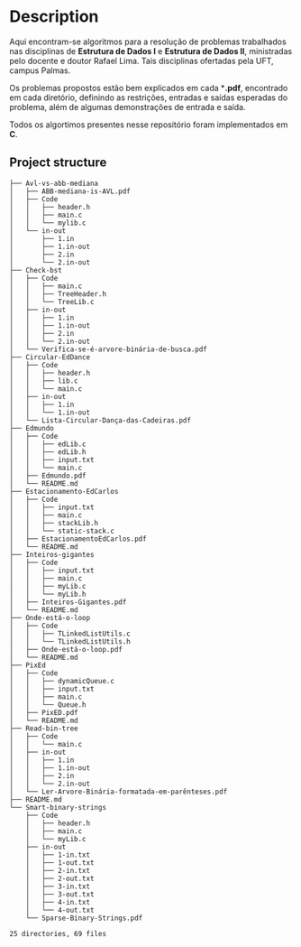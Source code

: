 # Description
Aqui encontram-se algoritmos para a resolução de problemas trabalhados nas disciplinas de **Estrutura de Dados I** e **Estrutura de Dados II**, ministradas pelo docente e doutor Rafael Lima. Tais disciplinas ofertadas pela UFT, campus Palmas.

Os problemas propostos estão bem explicados em cada ***.pdf**, encontrado em cada diretório, definindo as restrições, entradas e saídas esperadas do problema, além de algumas demonstrações de entrada e saída.

Todos os algortimos presentes nesse repositório foram implementados em **C**.

## Project structure
```.
├── Avl-vs-abb-mediana
│   ├── ABB-mediana-is-AVL.pdf
│   ├── Code
│   │   ├── header.h
│   │   ├── main.c
│   │   └── mylib.c
│   └── in-out
│       ├── 1.in
│       ├── 1.in-out
│       ├── 2.in
│       └── 2.in-out
├── Check-bst
│   ├── Code
│   │   ├── main.c
│   │   ├── TreeHeader.h
│   │   └── TreeLib.c
│   ├── in-out
│   │   ├── 1.in
│   │   ├── 1.in-out
│   │   ├── 2.in
│   │   └── 2.in-out
│   └── Verifica-se-é-arvore-binária-de-busca.pdf
├── Circular-EdDance
│   ├── Code
│   │   ├── header.h
│   │   ├── lib.c
│   │   └── main.c
│   ├── in-out
│   │   ├── 1.in
│   │   └── 1.in-out
│   └── Lista-Circular-Dança-das-Cadeiras.pdf
├── Edmundo
│   ├── Code
│   │   ├── edLib.c
│   │   ├── edLib.h
│   │   ├── input.txt
│   │   └── main.c
│   ├── Edmundo.pdf
│   └── README.md
├── Estacionamento-EdCarlos
│   ├── Code
│   │   ├── input.txt
│   │   ├── main.c
│   │   ├── stackLib.h
│   │   └── static-stack.c
│   ├── EstacionamentoEdCarlos.pdf
│   └── README.md
├── Inteiros-gigantes
│   ├── Code
│   │   ├── input.txt
│   │   ├── main.c
│   │   ├── myLib.c
│   │   └── myLib.h
│   ├── Inteiros-Gigantes.pdf
│   └── README.md
├── Onde-está-o-loop
│   ├── Code
│   │   ├── TLinkedListUtils.c
│   │   └── TLinkedListUtils.h
│   ├── Onde-está-o-loop.pdf
│   └── README.md
├── PixEd
│   ├── Code
│   │   ├── dynamicQueue.c
│   │   ├── input.txt
│   │   ├── main.c
│   │   └── Queue.h
│   ├── PixED.pdf
│   └── README.md
├── Read-bin-tree
│   ├── Code
│   │   └── main.c
│   ├── in-out
│   │   ├── 1.in
│   │   ├── 1.in-out
│   │   ├── 2.in
│   │   └── 2.in-out
│   └── Ler-Arvore-Binária-formatada-em-parênteses.pdf
├── README.md
└── Smart-binary-strings
    ├── Code
    │   ├── header.h
    │   ├── main.c
    │   └── myLib.c
    ├── in-out
    │   ├── 1-in.txt
    │   ├── 1-out.txt
    │   ├── 2-in.txt
    │   ├── 2-out.txt
    │   ├── 3-in.txt
    │   ├── 3-out.txt
    │   ├── 4-in.txt
    │   └── 4-out.txt
    └── Sparse-Binary-Strings.pdf

25 directories, 69 files
```